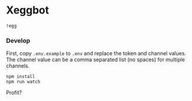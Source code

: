 # Xeggbot

```!egg```

### Develop

First, copy `.env.example` to `.env` and replace the token and channel values. The channel value can be a comma separated list (no spaces) for multiple channels.

```
npm install
npm run watch
```

Profit?